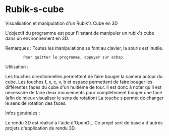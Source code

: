 # Rubik-s-cube
Visualisation et manipulation d'un Rubik's Cube en 3D

L'objectif du programme est pour l'instant de manipuler un rubik's cube dans un environnement en 3D.

Remarques : Toutes les manipulations se font au clavier, la souris est inutile.

			Pour quitter le programme, appuyer sur echap.
			
Utilisation :

Les touches directionnelles permettent de faire bouger la camera autour du cube.
Les touches f, x, c, v, b et espace permettent de faire bouger les différentes faces du cube d'un huitième de tour.
Il est donc à noter qu'il est necessaire de faire deux mouvements pour complètement bouger une face (afin de mieux visualiser
le sens de rotation)
La touche s permet de changer le sens de rotation des faces.

Infos générales :

Le rendu 3D est réalisé à l'aide d'OpenGL.
Ce projet sert de base à d'autres projets d'application de rendu 3D.
